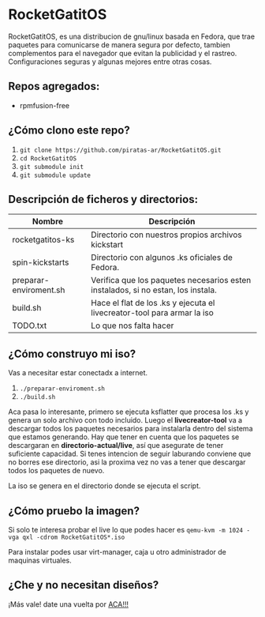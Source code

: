 RocketGatitOS
============

RocketGatitOS, es una distribucion de gnu/linux basada en Fedora, que trae
paquetes para comunicarse de manera segura por defecto, tambien complementos para
el navegador que evitan la publicidad y el rastreo. Configuraciones seguras
y algunas mejores entre otras cosas.

Repos agregados:
-------------
* rpmfusion-free


¿Cómo clono este repo?
----------------------
1. `git clone https://github.com/piratas-ar/RocketGatitOS.git`
1. `cd RocketGatitOS`
1. `git submodule init`
1. `git submodule update`


Descripción de ficheros y directorios:
-----------------

Nombre | Descripción
-------|-----------
rocketgatitos-ks | Directorio con nuestros propios archivos kickstart
spin-kickstarts | Directorio con algunos .ks oficiales de Fedora.
preparar-enviroment.sh | Verifica que los paquetes necesarios esten instalados, si no estan, los instala.
build.sh | Hace el flat de los .ks y ejecuta el livecreator-tool para armar la iso
TODO.txt | Lo que nos falta hacer


¿Cómo construyo mi iso?
-----------------
Vas a necesitar estar conectadx a internet.

1. `./preparar-enviroment.sh`
1. `./build.sh`

Aca pasa lo interesante, primero se ejecuta ksflatter que procesa los .ks
y genera un solo archivo con todo incluido.
Luego el __livecreator-tool__ va a descargar todos los paquetes necesarios para
instalarla dentro del sistema que estamos generando. Hay que tener en cuenta que
los paquetes se descargaran en __directorio-actual/live__, así que asegurate de tener
suficiente capacidad.
Si tenes intencion de seguir laburando conviene que no borres ese directorio, asi la proxima vez no vas a tener que descargar todos los paquetes de nuevo.

La iso se genera en el directorio donde se ejecuta el script.


¿Cómo pruebo la imagen?
-----------------------

Si solo te interesa probar el live lo que podes hacer es
`qemu-kvm -m 1024 -vga qxl -cdrom RocketGatitOS*.iso`

Para instalar podes usar virt-manager, caja u otro administrador de maquinas virtuales.


¿Che y no necesitan diseños?
------------------------

¡Más vale! date una vuelta por [ACA!!!](https://github.com/piratas-ar/RocketGatitos-sexyness)
